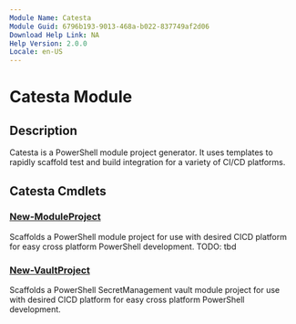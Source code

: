```yaml
---
Module Name: Catesta
Module Guid: 6796b193-9013-468a-b022-837749af2d06
Download Help Link: NA
Help Version: 2.0.0
Locale: en-US
---
```


# Catesta Module
## Description
Catesta is a PowerShell module project generator. It uses templates to rapidly scaffold test and build integration for a variety of CI/CD platforms.

## Catesta Cmdlets
### [New-ModuleProject](New-ModuleProject.md)
Scaffolds a PowerShell module project for use with desired CICD platform for easy cross platform PowerShell development.
TODO: tbd

### [New-VaultProject](New-VaultProject.md)
Scaffolds a PowerShell SecretManagement vault module project for use with desired CICD platform for easy cross platform PowerShell development.


